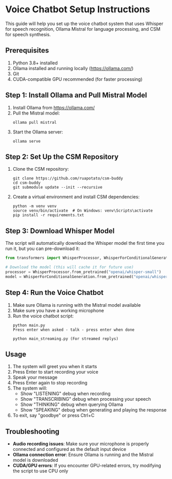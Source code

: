 # Voice Chatbot Setup Instructions

This guide will help you set up the voice chatbot system that uses Whisper for speech recognition, Ollama Mistral for language processing, and CSM for speech synthesis.

## Prerequisites

1. Python 3.8+ installed
2. Ollama installed and running locally (https://ollama.com/)
3. Git
4. CUDA-compatible GPU recommended (for faster processing)

## Step 1: Install Ollama and Pull Mistral Model

1. Install Ollama from https://ollama.com/
2. Pull the Mistral model:
   ```
   ollama pull mistral
   ```
3. Start the Ollama server:
   ```
   ollama serve
   ```

## Step 2: Set Up the CSM Repository

1. Clone the CSM repository:
   ```
   git clone https://github.com/ruapotato/csm-buddy
   cd csm-buddy
   git submodule update --init --recursive

   ```

2. Create a virtual environment and install CSM dependencies:
   ```
   python -m venv venv
   source venv/bin/activate  # On Windows: venv\Scripts\activate
   pip install -r requirements.txt
   ```

## Step 3: Download Whisper Model

The script will automatically download the Whisper model the first time you run it, but you can pre-download it:

```python
from transformers import WhisperProcessor, WhisperForConditionalGeneration

# Download the model (this will cache it for future use)
processor = WhisperProcessor.from_pretrained("openai/whisper-small")
model = WhisperForConditionalGeneration.from_pretrained("openai/whisper-small")
```

## Step 4: Run the Voice Chatbot

1. Make sure Ollama is running with the Mistral model available
2. Make sure you have a working microphone
3. Run the voice chatbot script:
   ```
   python main.py
   Press enter when asked - talk - press enter when done
   
   python main_streaming.py (For streamed replys)
   ```

## Usage

1. The system will greet you when it starts
2. Press Enter to start recording your voice
3. Speak your message
4. Press Enter again to stop recording
5. The system will:
   - Show "LISTENING" debug when recording
   - Show "TRANSCRIBING" debug when processing your speech
   - Show "THINKING" debug when querying Ollama
   - Show "SPEAKING" debug when generating and playing the response
6. To exit, say "goodbye" or press Ctrl+C

## Troubleshooting

- **Audio recording issues**: Make sure your microphone is properly connected and configured as the default input device
- **Ollama connection error**: Ensure Ollama is running and the Mistral model is downloaded
- **CUDA/GPU errors**: If you encounter GPU-related errors, try modifying the script to use CPU only

